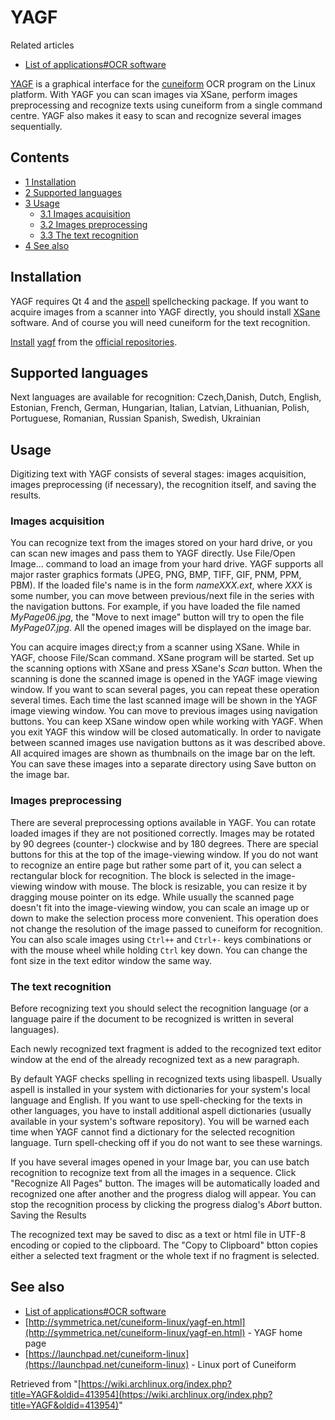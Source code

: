 # YAGF

Related articles

*   [List of applications#OCR software](/index.php/List_of_applications#OCR_software "List of applications")

[YAGF](http://sourceforge.net/projects/yagf-ocr/) is a graphical interface for the [cuneiform](https://en.wikipedia.org/wiki/CuneiForm_(software) "wikipedia:CuneiForm (software)") OCR program on the Linux platform. With YAGF you can scan images via XSane, perform images preprocessing and recognize texts using cuneiform from a single command centre. YAGF also makes it easy to scan and recognize several images sequentially.

## Contents

*   [1 Installation](#Installation)
*   [2 Supported languages](#Supported_languages)
*   [3 Usage](#Usage)
    *   [3.1 Images acquisition](#Images_acquisition)
    *   [3.2 Images preprocessing](#Images_preprocessing)
    *   [3.3 The text recognition](#The_text_recognition)
*   [4 See also](#See_also)

## Installation

YAGF requires Qt 4 and the [aspell](https://www.archlinux.org/packages/?name=aspell) spellchecking package. If you want to acquire images from a scanner into YAGF directly, you should install [XSane](/index.php/SANE "SANE") software. And of course you will need cuneiform for the text recognition.

[Install](/index.php/Install "Install") [yagf](https://www.archlinux.org/packages/?name=yagf) from the [official repositories](/index.php/Official_repositories "Official repositories").

## Supported languages

Next languages are available for recognition: Czech,Danish, Dutch, English, Estonian, French, German, Hungarian, Italian, Latvian, Lithuanian, Polish, Portuguese, Romanian, Russian Spanish, Swedish, Ukrainian

## Usage

Digitizing text with YAGF consists of several stages: images acquisition, images preprocessing (if necessary), the recognition itself, and saving the results.

### Images acquisition

You can recognize text from the images stored on your hard drive, or you can scan new images and pass them to YAGF directly. Use File/Open Image... command to load an image from your hard drive. YAGF supports all major raster graphics formats (JPEG, PNG, BMP, TIFF, GIF, PNM, PPM, PBM). If the loaded file's name is in the form _nameXXX.ext_, where _XXX_ is some number, you can move between previous/next file in the series with the navigation buttons. For example, if you have loaded the file named _MyPage06.jpg_, the "Move to next image" button will try to open the file _MyPage07.jpg_. All the opened images will be displayed on the image bar.

You can acquire images direct;y from a scanner using XSane. While in YAGF, choose File/Scan command. XSane program will be started. Set up the scanning options with XSane and press XSane's _Scan_ button. When the scanning is done the scanned image is opened in the YAGF image viewing window. If you want to scan several pages, you can repeat these operation several times. Each time the last scanned image will be shown in the YAGF image viewing window. You can move to previous images using navigation buttons. You can keep XSane window open while working with YAGF. When you exit YAGF this window will be closed automatically. In order to navigate between scanned images use navigation buttons as it was described above. All acquired images are shown as thumbnails on the image bar on the left. You can save these images into a separate directory using Save button on the image bar.

### Images preprocessing

There are several preprocessing options available in YAGF. You can rotate loaded images if they are not positioned correctly. Images may be rotated by 90 degrees (counter-) clockwise and by 180 degrees. There are special buttons for this at the top of the image-viewing window. If you do not want to recognize an entire page but rather some part of it, you can select a rectangular block for recognition. The block is selected in the image-viewing window with mouse. The block is resizable, you can resize it by dragging mouse pointer on its edge. While usually the scanned page doesn't fit into the image-viewing window, you can scale an image up or down to make the selection process more convenient. This operation does not change the resolution of the image passed to cuneiform for recognition. You can also scale images using `Ctrl++` and `Ctrl+-` keys combinations or with the mouse wheel while holding `Ctrl` key down. You can change the font size in the text editor window the same way.

### The text recognition

Before recognizing text you should select the recognition language (or a language paire if the document to be recognized is written in several languages).

Each newly recognized text fragment is added to the recognized text editor window at the end of the already recognized text as a new paragraph.

By default YAGF checks spelling in recognized texts using libaspell. Usually aspell is installed in your system with dictionaries for your system's local language and English. If you want to use spell-checking for the texts in other languages, you have to install additional aspell dictionaries (usually available in your system's software repository). You will be warned each time when YAGF cannot find a dictionary for the selected recognition language. Turn spell-checking off if you do not want to see these warnings.

If you have several images opened in your Image bar, you can use batch recognition to recognize text from all the images in a sequence. Click "Recognize All Pages" button. The images will be automatically loaded and recognized one after another and the progress dialog will appear. You can stop the recognition process by clicking the progress dialog's _Abort_ button. Saving the Results

The recognized text may be saved to disc as a text or html file in UTF-8 encoding or copied to the clipboard. The "Copy to Clipboard" btton copies either a selected text fragment or the whole text if no fragment is selected.

## See also

*   [List of applications#OCR software](/index.php/List_of_applications#OCR_software "List of applications")
*   [http://symmetrica.net/cuneiform-linux/yagf-en.html](http://symmetrica.net/cuneiform-linux/yagf-en.html) - YAGF home page
*   [https://launchpad.net/cuneiform-linux](https://launchpad.net/cuneiform-linux) - Linux port of Cuneiform

Retrieved from "[https://wiki.archlinux.org/index.php?title=YAGF&oldid=413954](https://wiki.archlinux.org/index.php?title=YAGF&oldid=413954)"